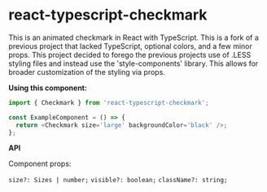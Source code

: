 # react-typescript-checkmark

This is an animated checkmark in React with TypeScript. This is a fork of a previous project that lacked TypeScript, optional colors, and a few minor props. This project decided to forego the previous projects use of .LESS styling files and instead use the 'style-components' library. This allows for broader customization of the styling via props.

**Using this component:**

```javascript
import { Checkmark } from 'react-typescript-checkmark';

const ExampleComponent = () => {
  return <Checkmark size='large' backgroundColor='black' />;
};
```

**API**

Component props:

`size?: Sizes | number;`
`visible?: boolean;`
`className?: string;`
